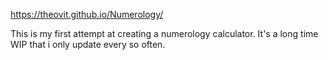 https://theovit.github.io/Numerology/

This is my first attempt at creating a numerology calculator. It's a long time WIP that i only update every so often. 
